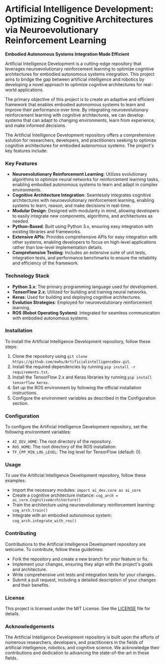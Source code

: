 # Artificial Intelligence Development: Optimizing Cognitive Architectures via Neuroevolutionary Reinforcement Learning
**Embodied Autonomous Systems Integration Made Efficient**

Artificial Intelligence Development is a cutting-edge repository that leverages neuroevolutionary reinforcement learning to optimize cognitive architectures for embodied autonomous systems integration. This project aims to bridge the gap between artificial intelligence and robotics by developing a novel approach to optimize cognitive architectures for real-world applications.

The primary objective of this project is to create an adaptive and efficient framework that enables embodied autonomous systems to learn and improve their performance over time. By integrating neuroevolutionary reinforcement learning with cognitive architectures, we can develop systems that can adapt to changing environments, learn from experience, and make informed decisions.

The Artificial Intelligence Development repository offers a comprehensive solution for researchers, developers, and practitioners seeking to optimize cognitive architectures for embodied autonomous systems. The project's key features include:

### Key Features

* **Neuroevolutionary Reinforcement Learning**: Utilizes evolutionary algorithms to optimize neural networks for reinforcement learning tasks, enabling embodied autonomous systems to learn and adapt in complex environments.
* **Cognitive Architecture Integration**: Seamlessly integrates cognitive architectures with neuroevolutionary reinforcement learning, enabling systems to learn, reason, and make decisions in real-time.
* **Modular Design**: Designed with modularity in mind, allowing developers to easily integrate new components, algorithms, and architectures as needed.
* **Python-Based**: Built using Python 3.x, ensuring easy integration with existing libraries and frameworks.
* **Extensive APIs**: Provides comprehensive APIs for easy integration with other systems, enabling developers to focus on high-level applications rather than low-level implementation details.
* **Comprehensive Testing**: Includes an extensive suite of unit tests, integration tests, and performance benchmarks to ensure the reliability and efficiency of the framework.

### Technology Stack

* **Python 3.x**: The primary programming language used for development.
* **TensorFlow 2.x**: Utilized for building and training neural networks.
* **Keras**: Used for building and deploying cognitive architectures.
* **Evolution Strategies**: Employed for neuroevolutionary reinforcement learning.
* **ROS (Robot Operating System)**: Integrated for seamless communication with embodied autonomous systems.

### Installation

To install the Artificial Intelligence Development repository, follow these steps:

1. Clone the repository using `git clone https://github.com/ewhu/ArtificialintelligenceDev.git`.
2. Install the required dependencies by running `pip install -r requirements.txt`.
3. Install the TensorFlow 2.x and Keras libraries by running `pip install tensorflow keras`.
4. Set up the ROS environment by following the official installation instructions.
5. Configure the environment variables as described in the Configuration section.

### Configuration

To configure the Artificial Intelligence Development repository, set the following environment variables:

* `AI_DEV_HOME`: The root directory of the repository.
* `ROS_HOME`: The root directory of the ROS installation.
* `TF_CPP_MIN_LOG_LEVEL`: The log level for TensorFlow (default: 0).

### Usage

To use the Artificial Intelligence Development repository, follow these examples:

* Import the necessary modules: `import ai_dev.core as ai_core`
* Create a cognitive architecture instance: `cog_arch = ai_core.CognitiveArchitecture()`
* Train the architecture using neuroevolutionary reinforcement learning: `cog_arch.train()`
* Integrate with an embodied autonomous system: `cog_arch.integrate_with_ros()`

### Contributing

Contributions to the Artificial Intelligence Development repository are welcome. To contribute, follow these guidelines:

* Fork the repository and create a new branch for your feature or fix.
* Implement your changes, ensuring they align with the project's goals and architecture.
* Write comprehensive unit tests and integration tests for your changes.
* Submit a pull request, including a detailed description of your changes and their benefits.

### License

This project is licensed under the MIT License. See the [LICENSE](https://github.com/ewhu/ArtificialintelligenceDev/blob/main/LICENSE) file for details.

### Acknowledgements

The Artificial Intelligence Development repository is built upon the efforts of numerous researchers, developers, and practitioners in the fields of artificial intelligence, robotics, and cognitive science. We acknowledge their contributions and dedication to advancing the state-of-the-art in these fields.